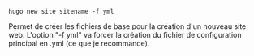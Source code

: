 ````
hugo new site sitename -f yml
````

Permet de créer les fichiers de base pour la création d'un nouveau site web. L'option "-f yml" va forcer la création du fichier de configuration principal en .yml (ce que je recommande).

